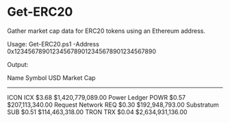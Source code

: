 # Get-ERC20
Gather market cap data for ERC20 tokens using an Ethereum address.

Usage:
Get-ERC20.ps1 -Address 0x1234567890123456789012345678901234567890

Output:

Name            Symbol USD   Market Cap
----            ------ ---   ----------
ICON            ICX    $3.68 $1,420,779,089.00
Power Ledger    POWR   $0.57 $207,113,340.00
Request Network REQ    $0.30 $192,948,793.00
Substratum      SUB    $0.51 $114,463,318.00
TRON            TRX    $0.04 $2,634,931,136.00
